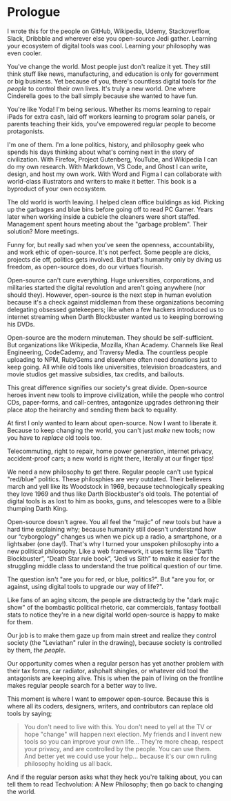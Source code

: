 # Prologue

I wrote this for the people on GitHub, Wikipedia, Udemy, Stackoverflow, Slack, Dribbble and wherever else you open-source Jedi gather. Learning your ecosystem of digital tools was cool. Learning your philosophy was even cooler.

You've change the world. Most people just don't realize it yet. They still think stuff like news, manufacturing, and education is only for government or big business. Yet because of you, there's countless digital tools for _the people_ to control their own lives. It's truly a new world. One where Cinderella goes to the ball simply because she wanted to have fun.

You're like Yoda! I'm being serious. Whether its moms learning to repair iPads for extra cash, laid off workers learning to program solar panels, or parents teaching their kids, you've empowered regular people to become protagonists.

I'm one of them. I'm a lone politics, history, and philosophy geek who spends his days thinking about what's coming next in the story of civilization. With Firefox, Project Gutenberg, YouTube, and Wikipedia I can do my own research. With Markdown, VS Code, and Ghost I can write, design, and host my own work. With Word and Figma I can collaborate with world-class illustrators and writers to make it better. This book is a byproduct of your own ecosystem.

The old world is worth leaving. I helped clean office buildings as kid. Picking up the garbages and blue bins before going off to read PC Gamer. Years later when working inside a cubicle the cleaners were short staffed. Management spent hours meeting about the "garbage problem". Their solution? More meetings.

Funny for, but really sad when you've seen the openness, accountability, and work ethic of open-source. It's not perfect. Some people are dicks, projects die off, politics gets involved. But that's humanity only by diving us freedom, as open-source does, do our virtues flourish.

Open-source can't cure everything. Huge universities, corporations, and militaries started the digital revolution and aren't going anywhere (nor should they). However, open-source is the next step in human evolution because it's a check against middleman from these organizations becoming delegating obsessed gatekeepers; like when a few hackers introduced us to internet streaming when Darth Blockbuster wanted us to keeping borrowing his DVDs.

Open-source are the modern minuteman. They should be self-sufficient. But organizations like Wikipedia, Mozilla, Khan Academy. Channels like Real Engineering, CodeCademy, and Traversy Media. The countless people uploading to NPM, RubyGems and elsewhere often need donations just to keep going. All while old tools like universities, television broadcasters, and movie studios get massive subsidies, tax credits, and bailouts.

This great difference signifies our society's great divide. Open-source heroes invent new tools to improve civilization, while the people who control CDs, paper-forms, and call-centres, antagonize upgrades dethroning their place atop the heirarchy and sending them back to equality.

At first I only wanted to learn about open-source. Now I want to liberate it. Because to keep changing the world, you can't just _make_ new tools; now you have to _replace_ old tools too.

Telecommuting, right to repair, home power generation, internet privacy, accident-proof cars; a new world is right there, literally at our finger tips!

We need a new philosophy to get there. Regular people can't use typical "red/blue" politics. These philosphies are very outdated. Their believers march and yell like its Woodstock in 1969, because technologically speaking they love 1969 and thus like Darth Blockbuster's old tools. The potential of digital tools is as lost to him as books, guns, and telescopes were to a Bible thumping Darth King.

Open-source doesn't agree. You all feel the “majic” of new tools but have a hard time explaining why; because humanity still doesn’t understand how our “cyborgology” changes us when we pick up a radio, a smartphone, or a lightsaber (one day!). That's why I turned your unspoken philosophy into a new political philosophy. Like a web framework, it uses terms like “Darth Blockbuster”, “Death Star rule book”, “Jedi vs Sith” to make it easier for the struggling middle class to understand the true political question of our time.

The question isn't "are you for red, or blue, politics?". But "are you for, or against, using digital tools to upgrade our way of life?".

Like fans of an aging sitcom, the people are distractedg by the "dark majic show" of the bombastic political rhetoric, car commercials, fantasy football stats to notice they're in a new digital world open-source is happy to make for them.

Our job is to make them gaze up from main street and realize they control society (the "Leviathan" ruler in the drawing), because society is controlled by them, _the people_.

Our opportunity comes when a regular person has yet another problem with their tax forms, car radiator, ashphalt shingles, or whatever old tool the antagonists are keeping alive. This is when the pain of living on the frontline makes regular people search for a better way to live.

This moment is where I want to empower open-source. Because this is where all its coders, designers, writers, and contributors can replace old tools by saying;

  >You don't need to live with this. You don't need to yell at the TV or hope "change" will happen next election. My friends and I invent new tools so you can improve your own life... They're more cheap, respect your privacy, and are controlled by the people. You can use them. And better yet we could use your help... because it's our own ruling philosophy holding us all back.

And if the regular person asks what they heck you're talking about, you can tell them to read Techvolution: A New Philosophy; then go back to changing the world.
